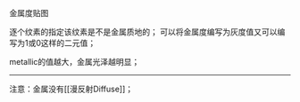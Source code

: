 金属度贴图

逐个纹素的指定该纹素是不是金属质地的；
可以将金属度编写为灰度值又可以编写为1或0这样的二元值；

metallic的值越大，金属光泽越明显；
***
注意：金属没有[[漫反射Diffuse]]；